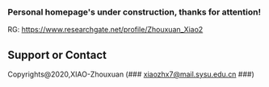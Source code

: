 ### Personal homepage's under construction, thanks for attention!


RG:
https://www.researchgate.net/profile/Zhouxuan_Xiao2

















## Support or Contact

Copyrights@2020,XIAO-Zhouxuan
(### xiaozhx7@mail.sysu.edu.cn ###)
